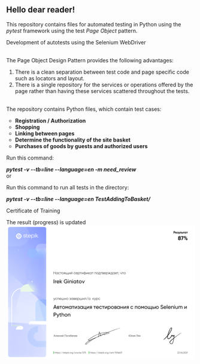 <h2>Hello dear reader!</h2>

<p>This repository contains files for automated testing in Python using the <em>pytest</em> framework using the test <em>Page Object</em> pattern.
<br>
<p>Development of autotests using the Selenium WebDriver</p>
<br>
The Page Object Design Pattern provides the following advantages:
<ul>
<li style="list-style: decimal">There is a clean separation between test code and page specific code such as locators and layout.
<li style="list-style: decimal">There is a single repository for the services or operations offered by the page rather than having these services scattered throughout the tests.
</ul>
<br>
The repository contains Python files, which contain test cases:
<b>
<ul> 
<li style="list-style: circle">Registration / Authorization
<li style="list-style: circle">Shopping
<li style="list-style: circle">Linking between pages
<li style="list-style: circle">Determine the functionality of the site basket
<li style="list-style: circle">Purchases of goods by guests and authorized users</b>
</ul>

<p>Run this command:</p>
<em><b>pytest -v --tb=line --language=en -m need_review</em></b>
<br>or<br>
<p>Run this command to run all tests in the directory:</p>
<em><b>pytest -v --tb=line --language=en TestAddingToBasket/</em></b>

<p>Certificate of Training</p>
The result (progress) is updated
<img src="stepik-certificate.png">

